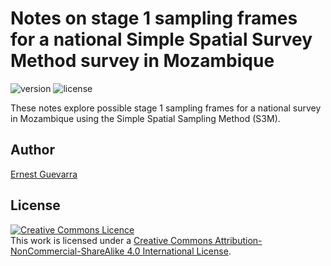 # Notes on stage 1 sampling frames for a national Simple Spatial Survey Method survey in Mozambique

<!-- badges: start -->
![version](https://img.shields.io/badge/version-0.1.0-blue.svg)
![license](https://mirrors.creativecommons.org/presskit/buttons/88x31/svg/by-nc-sa.svg)
<!-- badges: end -->

These notes explore possible stage 1 sampling frames for a national survey in Mozambique using the Simple Spatial Sampling Method (S3M).

## Author
[Ernest Guevarra](https://ernest.guevarra.io)

## License
<a rel="license" href="http://creativecommons.org/licenses/by-nc-sa/4.0/"><img alt="Creative Commons Licence" style="border-width:0" src="https://i.creativecommons.org/l/by-nc-sa/4.0/88x31.png" /></a><br />This work is licensed under a <a rel="license" href="http://creativecommons.org/licenses/by-nc-sa/4.0/">Creative Commons Attribution-NonCommercial-ShareAlike 4.0 International License</a>.